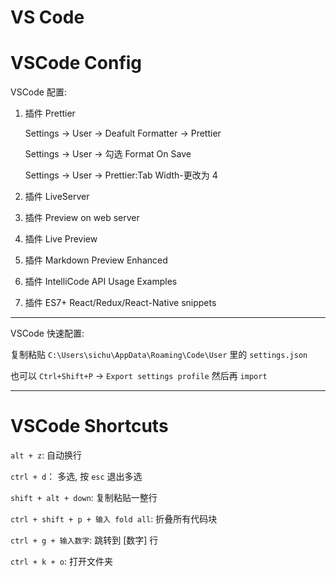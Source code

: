 # VS Code

# VSCode Config

VSCode 配置:

1. 插件 Prettier

    Settings -> User -> Deafult Formatter -> Prettier

    Settings -> User -> 勾选 Format On Save

    Settings -> User -> Prettier:Tab Width-更改为 4

2. 插件 LiveServer
3. 插件 Preview on web server
4. 插件 Live Preview
5. 插件 Markdown Preview Enhanced
6. 插件 IntelliCode API Usage Examples
7. 插件 ES7+ React/Redux/React-Native snippets

---

VSCode 快速配置:

复制粘贴 `C:\Users\sichu\AppData\Roaming\Code\User` 里的 `settings.json`

也可以 `Ctrl+Shift+P` -> `Export settings profile` 然后再 `import`

---

# VSCode Shortcuts

`alt + z`: 自动换行

`ctrl + d`： 多选, 按 `esc` 退出多选

`shift + alt + down`: 复制粘贴一整行

`ctrl + shift + p + 输入 fold all`: 折叠所有代码块

`ctrl + g + 输入数字`: 跳转到 \[数字\] 行

`ctrl + k + o`: 打开文件夹
